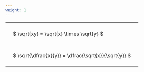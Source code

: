 ```yaml
---
weight: 1
---
```


<style type="text/css">
#T_b2824 th.col_heading {
  text-align: left;
  font-size: 1em;
}
#T_b2824 td {
  text-align: left;
  font-size: 1em;
  padding: 1.5em;
}
</style>
<table id="T_b2824">
  <thead>
  </thead>
  <tbody>
    <tr>
      <td id="T_b2824_row0_col0" class="data row0 col0" >$ \sqrt{xy} = \sqrt{x} \times \sqrt{y} $</td>
    </tr>
    <tr>
      <td id="T_b2824_row1_col0" class="data row1 col0" >$ \sqrt{\dfrac{x}{y}} = \dfrac{\sqrt{x}}{\sqrt{y}} $</td>
    </tr>
  </tbody>
</table>
